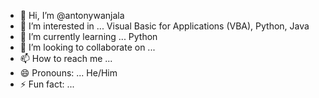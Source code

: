 - 👋 Hi, I’m @antonywanjala
- 👀 I’m interested in ... Visual Basic for Applications (VBA), Python, Java
- 🌱 I’m currently learning ... Python
- 💞️ I’m looking to collaborate on ...
- 📫 How to reach me ... 
- 😄 Pronouns: ... He/Him
- ⚡ Fun fact: ... 

<!---
antonywanjala/antonywanjala is a ✨ special ✨ repository because its `README.md` (this file) appears on your GitHub profile.
You can click the Preview link to take a look at your changes.
--->
